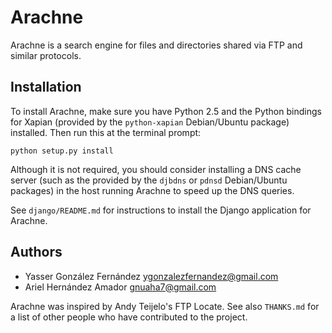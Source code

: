 Arachne
=======

Arachne is a search engine for files and directories shared via FTP
and similar protocols.

Installation
------------

To install Arachne, make sure you have Python 2.5 and the Python
bindings for Xapian (provided by the `python-xapian` Debian/Ubuntu
package) installed. Then run this at the terminal prompt:

```
python setup.py install
```

Although it is not required, you should consider installing a DNS
cache server (such as the provided by the `djbdns` or `pdnsd`
Debian/Ubuntu packages) in the host running Arachne to speed up
the DNS queries.

See `django/README.md` for instructions to install the Django
application for Arachne.

Authors
-------

* Yasser González Fernández <ygonzalezfernandez@gmail.com>
* Ariel Hernández Amador <gnuaha7@gmail.com>

Arachne was inspired by Andy Teijelo's FTP Locate. See also
`THANKS.md` for a list of other people who have contributed
to the project.
